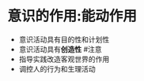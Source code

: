 # 意识的作用:能动作用
- 意识活动具有目的性和计划性
- 意识活动具有**创造性** #注意 
- 指导实践改造客观世界的作用
- 调控人的行为和生理活动 <!--SR:!2022-10-13,1,230-->

